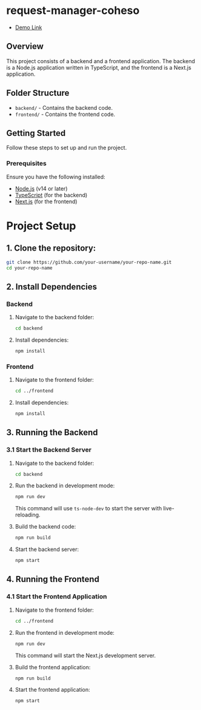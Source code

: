 # request-manager-coheso

- [Demo Link](https://frontend-hazel-kappa.vercel.app/)

## Overview

This project consists of a backend and a frontend application. The backend is a Node.js application written in TypeScript, and the frontend is a Next.js application.

## Folder Structure

- `backend/` - Contains the backend code.
- `frontend/` - Contains the frontend code.

## Getting Started

Follow these steps to set up and run the project.

### Prerequisites

Ensure you have the following installed:

- [Node.js](https://nodejs.org/) (v14 or later)
- [TypeScript](https://www.typescriptlang.org/) (for the backend)
- [Next.js](https://nextjs.org/) (for the frontend)

# Project Setup

## 1. Clone the repository:

   ```bash
   git clone https://github.com/your-username/your-repo-name.git
   cd your-repo-name
   ```

## 2. Install Dependencies

### Backend

1. Navigate to the backend folder:
    ```bash
    cd backend
    ```

2. Install dependencies:
    ```bash
    npm install
    ```

### Frontend

1. Navigate to the frontend folder:
    ```bash
    cd ../frontend
    ```

2. Install dependencies:
    ```bash
    npm install
    ```

## 3. Running the Backend

### 3.1 Start the Backend Server

1. Navigate to the backend folder:
    ```bash
    cd backend
    ```

2. Run the backend in development mode:
    ```bash
    npm run dev
    ```
    This command will use `ts-node-dev` to start the server with live-reloading.

3. Build the backend code:
    ```bash
    npm run build
    ```

4. Start the backend server:
    ```bash
    npm start
    ```

## 4. Running the Frontend

### 4.1 Start the Frontend Application

1. Navigate to the frontend folder:
    ```bash
    cd ../frontend
    ```

2. Run the frontend in development mode:
    ```bash
    npm run dev
    ```
    This command will start the Next.js development server.

3. Build the frontend application:
    ```bash
    npm run build
    ```

4. Start the frontend application:
    ```bash
    npm start
    ```